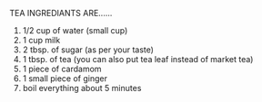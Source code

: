 TEA INGREDIANTS ARE......

1.  1/2 cup of water (small cup)
2.  1 cup milk 
3.  2 tbsp. of sugar (as per your taste)
4.  1 tbsp. of tea (you can also put tea leaf instead of market tea)
5.  1 piece of cardamom
6.  1 small piece of ginger
7.  boil everything about 5 minutes
